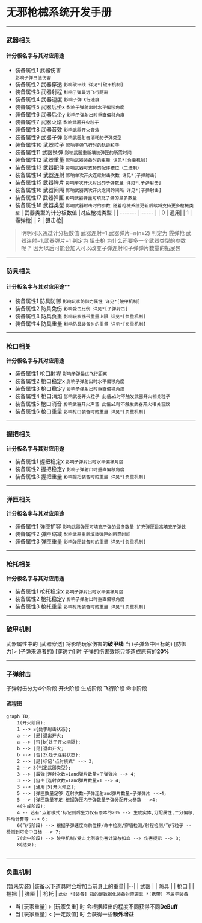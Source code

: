 



# 无邪枪械系统开发手册
---
### 武器相关
#### 计分板名字与其对应用途

- 装备属性1 武器伤害  
  `影响子弹白值伤害`
- 装备属性2 武器穿透
`影响破甲线 详见*[破甲机制] `
- 装备属性3 武器射程
`影响子弹最远飞行距离`
- 装备属性4 武器速度
`影响子弹飞行速度`
- 装备属性5 武器后坐x
`影响子弹射出时水平偏移角度`
- 装备属性6 武器后坐y
`影响子弹射出时垂直偏移角度`
- 装备属性7 武器火焰
`影响武器开火粒子`
- 装备属性8 武器音效
`影响武器开火音效`
- 装备属性9 武器子弹
`影响武器射击消耗的子弹类型`
- 装备属性10 武器粒子
`影响子弹飞行时的轨迹粒子`
- 装备属性11 武器换弹
`影响武器重新填装弹匣的所需时间`
- 装备属性12 武器重量
`影响武器装备时的重量 详见*[负重机制]`
- 装备属性13 武器配件
`影响武器可支持的配件槽位（二进制）`
- 装备属性14 武器连射
`影响单次开火连续射击次数 详见*[子弹射击]`
- 装备属性15 武器弹片
`影响单次开火射出的子弹数量 详见*[子弹射击]`
- 装备属性16 武器间隔
`影响武器两次开火之间的间隔 详见*[子弹射击]`
- 装备属性17 武器弹匣
`影响武器弹匣可填充子弹的最多数量`
- 装备属性18 武器类型
`影响武器射击时的参数 随着枪械系统更新后续将支持更多枪械类型`
| 武器类型的计分板数值 |对应枪械类型       |
| ------- | ----- |
|    0    | 通用|
|    1    | 霰弹枪|
|    2    | 狙击枪|
> 明明可以通过计分板数值
>  武器连射=1,武器弹片=n(n≥2) 判定为 霰弹枪
>  武器连射=1,武器弹片=1 判定为 狙击枪
>  为什么还要多一个武器类型的参数呢？
> 因为以后可能会加入可以改变子弹连射和子弹弹片数量的拓展包 

---
### 防具相关
#### 计分板名字与其对应用途**

- 装备属性1 防具防御
`影响玩家防御力属性 详见*[破甲机制]`
- 装备属性2 防具免伤
`影响受击比例 详见*[子弹射击]`
- 装备属性3 防具负重
`影响玩家携带重量上限 详见*[负重机制]`
- 装备属性4 防具重量
`影响防具装备时的重量 详见*[负重机制]`

---
### 枪口相关
**计分板名字与其对应用途**
- 装备属性1     枪口射程
`影响子弹最远飞行距离`
- 装备属性2 枪口稳定x
`影响子弹射出时水平偏移角度`
- 装备属性3 枪口稳定y
`影响子弹射出时垂直偏移角度`
- 装备属性4 枪口消焰
`影响武器开火粒子 此值≥1时不触发武器开火相关粒子`
- 装备属性5 枪口消音
`影响武器开火声音 此值≥1时不触发武器开火相关音效`
- 装备属性6 枪口重量
`影响枪口装备时的重量 详见*[负重机制]`

---
### 握把相关
**计分板名字与其对应用途**
- 装备属性1 握把稳定x
`影响子弹射出时水平偏移角度`
- 装备属性2 握把稳定y
`影响子弹射出时垂直偏移角度`
- 装备属性3 握把重量
`影响握把装备时的重量 详见*[负重机制]`

---
### 弹匣相关
**计分板名字与其对应用途**
- 装备属性1 弹匣扩容
`影响武器弹匣可填充子弹的最多数量 扩充弹匣最高填充子弹数`
- 装备属性2 弹匣缩减
`影响武器重新填装弹匣的所需时间`
- 装备属性3 弹匣重量
`影响弹匣装备时的重量 详见*[负重机制]`

---
### 枪托相关
**计分板名字与其对应用途**
- 装备属性1 枪托稳定x
`影响子弹射出时水平偏移角度`
- 装备属性2 枪托稳定y
`影响子弹射出时垂直偏移角度`
- 装备属性3 枪托重量
`影响枪托装备时的重量 详见*[负重机制]`

---
### 破甲机制
武器属性中的 [武器穿透] 将影响玩家伤害的**破甲线**
当 (子弹命中目标的) [防御力]> (子弹来源者的) [穿透力] 时
子弹的伤害效能只能造成原有的**20%**

---
### 子弹射击
子弹射击分为4个阶段 开火阶段 生成阶段 飞行阶段 命中阶段
#### 流程图

```mermaid
graph TD;
    1(开火阶段);
    1 --> a{处于射击状态};
    a --> |是|退出开火;
    a --> |否|b{处于开火间隔};
    b --> |是|退出开火;
    b --> |否|2{处于连射状态};
    2 --> |是|标记'点射模式' --> 3;
    2 --> 3{判定武器类型};
    3 --> |霰弹|连射次数=1and弹片数量=子弹弹片 --> 4;
    3 --> |狙击|连射次数=1and弹片数量=1 --> 4;
    3 --> |通用|5[开火修正];
    5 --> |弹匣数量足够|连射次数=子弹连射and弹片数量=子弹弹片 -->4;
    5 --> |弹匣数量不足|根据弹匣内子弹数量子弹分配开火参数 -->4;
    4(生成阶段);
    4 -- 若有'点射模式'标记则后坐力仅有原本的20% --> 生成实体,分配属性,二分偏移,抖动计算等 --> 6;
    6(飞行阶段) --> 根据子弹速度向前位移/命中检测/穿墙检测/射程检测/飞行粒子 --检测到可命中目标 --> 7;
    7(命中阶段) --> 破甲机制/受击比例等伤害计算与扣血 --> 伤害提示 --> 8;
    8(结束);
    
```

---
### 负重机制
(暂未实装)
|装备以下道具时会增加当前身上的重量|
|--|
| 武器 |
| 防具 |
| 枪口 | 
| 握把 | 
| 弹匣 | 
| 枪托 | 
`此处 *[装备] 指的是数据化装备对应道具 *[携带] 不属于装备`

- 当 [玩家重量] > [玩家负重] 时 会根据超出的程度不同获得不同**DeBuff**
- 当 [玩家重量] < [一定数值] 时 会获得一些**额外增益**
